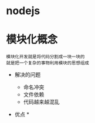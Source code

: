 # nodejs

# 模块化概念
    
    模块化开发就是将代码分割成一块一块的
    就是把一个复杂的事物利用模块的思想组成

+ 解决的问题
    * 命名冲突
    * 文件依赖
    * 代码越来越混乱

+ 优点
    * 
